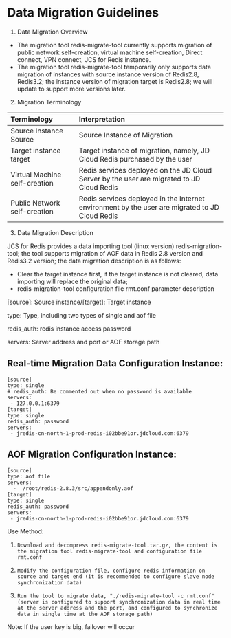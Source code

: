 # Data Migration Guidelines

1. Data Migration Overview
- The migration tool redis-migrate-tool currently supports migration of public network self-creation, virtual machine self-creation, Direct connect, VPN connect, JCS for Redis instance.
- The migration tool redis-migrate-tool temporarily only supports data migration of instances with source instance version of Redis2.8, Redis3.2; the instance version of migration target is Redis2.8; we will update to support more versions later.

2. Migration Terminology

Terminology|Interpretation
:--|:--
Source Instance Source	|Source Instance of Migration
Target instance target	|Target instance of migration, namely, JD Cloud Redis purchased by the user
Virtual Machine self-creation	|Redis services deployed on the JD Cloud Server by the user are migrated to JD Cloud Redis
Public Network self-creation	|Redis services deployed in the Internet environment by the user are migrated to JD Cloud Redis

3. Data Migration Description

JCS for Redis provides a data importing tool (linux version) redis-migration-tool; the tool supports migration of AOF data in Redis 2.8 version and Redis3.2 version; the data migration description is as follows:
- Clear the target instance first, if the target instance is not cleared, data importing will replace the original data;
- redis-migration-tool configuration file rmt.conf parameter description

[source]: Source instance/[target]: Target instance

type: Type, including two types of single and aof file

redis_auth: redis instance access password

servers: Server address and port or AOF storage path
 
## Real-time Migration Data Configuration Instance:
```
[source]
type: single
# redis_auth: Be commented out when no password is available
servers:
 - 127.0.0.1:6379
[target]
type: single
redis_auth: password
servers:
 - jredis-cn-north-1-prod-redis-i02bbe91or.jdcloud.com:6379
```

## AOF Migration Configuration Instance:
```
[source]
type: aof file
servers:
  -  /root/redis-2.8.3/src/appendonly.aof
[target]
type: single
redis_auth: password
servers:
 - jredis-cn-north-1-prod-redis-i02bbe91or.jdcloud.com:6379
```

Use Method:

1.     Download and decompress redis-migrate-tool.tar.gz, the content is the migration tool redis-migrate-tool and configuration file rmt.conf

2.     Modify the configuration file, configure redis information on source and target end (it is recommended to configure slave node synchronization data)

3.     Run the tool to migrate data, "./redis-migrate-tool -c rmt.conf" (server is configured to support synchronization data in real time at the server address and the port, and configured to synchronize data in single time at the AOF storage path)

 Note: If the user key is big, failover will occur
